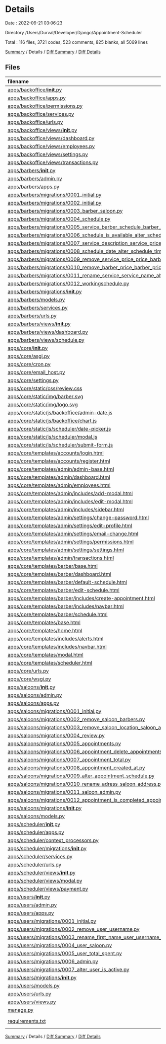 # Details

Date : 2022-09-21 03:06:23

Directory /Users/Durval/Developer/Django/Appointment-Scheduler

Total : 116 files,  3721 codes, 523 comments, 825 blanks, all 5069 lines

[Summary](results.md) / Details / [Diff Summary](diff.md) / [Diff Details](diff-details.md)

## Files
| filename | language | code | comment | blank | total |
| :--- | :--- | ---: | ---: | ---: | ---: |
| [apps/backoffice/__init__.py](/apps/backoffice/__init__.py) | Python | 0 | 0 | 1 | 1 |
| [apps/backoffice/apps.py](/apps/backoffice/apps.py) | Python | 4 | 0 | 3 | 7 |
| [apps/backoffice/permissions.py](/apps/backoffice/permissions.py) | Python | 15 | 4 | 5 | 24 |
| [apps/backoffice/services.py](/apps/backoffice/services.py) | Python | 84 | 37 | 33 | 154 |
| [apps/backoffice/urls.py](/apps/backoffice/urls.py) | Python | 22 | 0 | 6 | 28 |
| [apps/backoffice/views/__init__.py](/apps/backoffice/views/__init__.py) | Python | 0 | 0 | 1 | 1 |
| [apps/backoffice/views/dashboard.py](/apps/backoffice/views/dashboard.py) | Python | 37 | 11 | 13 | 61 |
| [apps/backoffice/views/employees.py](/apps/backoffice/views/employees.py) | Python | 54 | 10 | 10 | 74 |
| [apps/backoffice/views/settings.py](/apps/backoffice/views/settings.py) | Python | 61 | 15 | 18 | 94 |
| [apps/backoffice/views/transactions.py](/apps/backoffice/views/transactions.py) | Python | 37 | 9 | 9 | 55 |
| [apps/barbers/__init__.py](/apps/barbers/__init__.py) | Python | 0 | 0 | 1 | 1 |
| [apps/barbers/admin.py](/apps/barbers/admin.py) | Python | 15 | 0 | 7 | 22 |
| [apps/barbers/apps.py](/apps/barbers/apps.py) | Python | 4 | 0 | 3 | 7 |
| [apps/barbers/migrations/0001_initial.py](/apps/barbers/migrations/0001_initial.py) | Python | 13 | 1 | 7 | 21 |
| [apps/barbers/migrations/0002_initial.py](/apps/barbers/migrations/0002_initial.py) | Python | 16 | 1 | 7 | 24 |
| [apps/barbers/migrations/0003_barber_saloon.py](/apps/barbers/migrations/0003_barber_saloon.py) | Python | 14 | 1 | 6 | 21 |
| [apps/barbers/migrations/0004_schedule.py](/apps/barbers/migrations/0004_schedule.py) | Python | 14 | 1 | 6 | 21 |
| [apps/barbers/migrations/0005_service_barber_schedule_barber_service.py](/apps/barbers/migrations/0005_service_barber_schedule_barber_service.py) | Python | 24 | 1 | 6 | 31 |
| [apps/barbers/migrations/0006_schedule_is_available_alter_schedule_time.py](/apps/barbers/migrations/0006_schedule_is_available_alter_schedule_time.py) | Python | 17 | 1 | 6 | 24 |
| [apps/barbers/migrations/0007_service_description_service_price.py](/apps/barbers/migrations/0007_service_description_service_price.py) | Python | 17 | 1 | 6 | 24 |
| [apps/barbers/migrations/0008_schedule_date_alter_schedule_time.py](/apps/barbers/migrations/0008_schedule_date_alter_schedule_time.py) | Python | 17 | 1 | 6 | 24 |
| [apps/barbers/migrations/0009_remove_service_price_price_barber_price.py](/apps/barbers/migrations/0009_remove_service_price_price_barber_price.py) | Python | 25 | 1 | 6 | 32 |
| [apps/barbers/migrations/0010_remove_barber_price_barber_price.py](/apps/barbers/migrations/0010_remove_barber_price_barber_price.py) | Python | 16 | 1 | 6 | 23 |
| [apps/barbers/migrations/0011_rename_service_service_name_alter_price_service.py](/apps/barbers/migrations/0011_rename_service_service_name_alter_price_service.py) | Python | 18 | 1 | 6 | 25 |
| [apps/barbers/migrations/0012_workingschedule.py](/apps/barbers/migrations/0012_workingschedule.py) | Python | 23 | 1 | 6 | 30 |
| [apps/barbers/migrations/__init__.py](/apps/barbers/migrations/__init__.py) | Python | 0 | 0 | 1 | 1 |
| [apps/barbers/models.py](/apps/barbers/models.py) | Python | 87 | 13 | 25 | 125 |
| [apps/barbers/services.py](/apps/barbers/services.py) | Python | 86 | 29 | 21 | 136 |
| [apps/barbers/urls.py](/apps/barbers/urls.py) | Python | 20 | 0 | 3 | 23 |
| [apps/barbers/views/__init__.py](/apps/barbers/views/__init__.py) | Python | 0 | 0 | 1 | 1 |
| [apps/barbers/views/dashboard.py](/apps/barbers/views/dashboard.py) | Python | 34 | 9 | 12 | 55 |
| [apps/barbers/views/schedule.py](/apps/barbers/views/schedule.py) | Python | 77 | 33 | 36 | 146 |
| [apps/core/__init__.py](/apps/core/__init__.py) | Python | 0 | 0 | 1 | 1 |
| [apps/core/asgi.py](/apps/core/asgi.py) | Python | 4 | 8 | 5 | 17 |
| [apps/core/cron.py](/apps/core/cron.py) | Python | 24 | 7 | 8 | 39 |
| [apps/core/email_host.py](/apps/core/email_host.py) | Python | 11 | 0 | 1 | 12 |
| [apps/core/settings.py](/apps/core/settings.py) | Python | 102 | 32 | 40 | 174 |
| [apps/core/static/css/review.css](/apps/core/static/css/review.css) | CSS | 51 | 4 | 11 | 66 |
| [apps/core/static/img/barber.svg](/apps/core/static/img/barber.svg) | XML | 1 | 0 | 0 | 1 |
| [apps/core/static/img/logo.svg](/apps/core/static/img/logo.svg) | XML | 1 | 0 | 0 | 1 |
| [apps/core/static/js/backoffice/admin-date.js](/apps/core/static/js/backoffice/admin-date.js) | JavaScript | 42 | 0 | 9 | 51 |
| [apps/core/static/js/backoffice/chart.js](/apps/core/static/js/backoffice/chart.js) | JavaScript | 47 | 3 | 6 | 56 |
| [apps/core/static/js/scheduler/date-picker.js](/apps/core/static/js/scheduler/date-picker.js) | JavaScript | 58 | 8 | 9 | 75 |
| [apps/core/static/js/scheduler/modal.js](/apps/core/static/js/scheduler/modal.js) | JavaScript | 18 | 3 | 3 | 24 |
| [apps/core/static/js/scheduler/submit-form.js](/apps/core/static/js/scheduler/submit-form.js) | JavaScript | 49 | 9 | 4 | 62 |
| [apps/core/templates/accounts/login.html](/apps/core/templates/accounts/login.html) | HTML | 35 | 2 | 8 | 45 |
| [apps/core/templates/accounts/register.html](/apps/core/templates/accounts/register.html) | HTML | 70 | 11 | 4 | 85 |
| [apps/core/templates/admin/admin-base.html](/apps/core/templates/admin/admin-base.html) | HTML | 71 | 6 | 6 | 83 |
| [apps/core/templates/admin/dashboard.html](/apps/core/templates/admin/dashboard.html) | HTML | 143 | 5 | 23 | 171 |
| [apps/core/templates/admin/employees.html](/apps/core/templates/admin/employees.html) | HTML | 45 | 2 | 9 | 56 |
| [apps/core/templates/admin/includes/add-modal.html](/apps/core/templates/admin/includes/add-modal.html) | HTML | 73 | 3 | 1 | 77 |
| [apps/core/templates/admin/includes/edit-modal.html](/apps/core/templates/admin/includes/edit-modal.html) | HTML | 72 | 4 | 3 | 79 |
| [apps/core/templates/admin/includes/sidebar.html](/apps/core/templates/admin/includes/sidebar.html) | HTML | 96 | 0 | 2 | 98 |
| [apps/core/templates/admin/settings/change-password.html](/apps/core/templates/admin/settings/change-password.html) | HTML | 58 | 2 | 2 | 62 |
| [apps/core/templates/admin/settings/edit-profile.html](/apps/core/templates/admin/settings/edit-profile.html) | HTML | 49 | 2 | 2 | 53 |
| [apps/core/templates/admin/settings/email-change.html](/apps/core/templates/admin/settings/email-change.html) | HTML | 54 | 2 | 2 | 58 |
| [apps/core/templates/admin/settings/permissions.html](/apps/core/templates/admin/settings/permissions.html) | HTML | 43 | 0 | 14 | 57 |
| [apps/core/templates/admin/settings/settings.html](/apps/core/templates/admin/settings/settings.html) | HTML | 45 | 0 | 7 | 52 |
| [apps/core/templates/admin/transactions.html](/apps/core/templates/admin/transactions.html) | HTML | 77 | 0 | 17 | 94 |
| [apps/core/templates/barber/base.html](/apps/core/templates/barber/base.html) | HTML | 45 | 4 | 5 | 54 |
| [apps/core/templates/barber/dashboard.html](/apps/core/templates/barber/dashboard.html) | HTML | 38 | 13 | 8 | 59 |
| [apps/core/templates/barber/default-schedule.html](/apps/core/templates/barber/default-schedule.html) | HTML | 67 | 5 | 9 | 81 |
| [apps/core/templates/barber/edit-schedule.html](/apps/core/templates/barber/edit-schedule.html) | HTML | 62 | 4 | 5 | 71 |
| [apps/core/templates/barber/includes/create-appointment.html](/apps/core/templates/barber/includes/create-appointment.html) | HTML | 71 | 3 | 1 | 75 |
| [apps/core/templates/barber/includes/navbar.html](/apps/core/templates/barber/includes/navbar.html) | HTML | 29 | 1 | 3 | 33 |
| [apps/core/templates/barber/schedule.html](/apps/core/templates/barber/schedule.html) | HTML | 31 | 2 | 6 | 39 |
| [apps/core/templates/base.html](/apps/core/templates/base.html) | HTML | 59 | 4 | 5 | 68 |
| [apps/core/templates/home.html](/apps/core/templates/home.html) | HTML | 74 | 6 | 7 | 87 |
| [apps/core/templates/includes/alerts.html](/apps/core/templates/includes/alerts.html) | HTML | 12 | 0 | 0 | 12 |
| [apps/core/templates/includes/navbar.html](/apps/core/templates/includes/navbar.html) | HTML | 42 | 1 | 4 | 47 |
| [apps/core/templates/modal.html](/apps/core/templates/modal.html) | HTML | 74 | 11 | 8 | 93 |
| [apps/core/templates/scheduler.html](/apps/core/templates/scheduler.html) | HTML | 119 | 19 | 7 | 145 |
| [apps/core/urls.py](/apps/core/urls.py) | Python | 9 | 15 | 3 | 27 |
| [apps/core/wsgi.py](/apps/core/wsgi.py) | Python | 4 | 8 | 5 | 17 |
| [apps/saloons/__init__.py](/apps/saloons/__init__.py) | Python | 0 | 0 | 1 | 1 |
| [apps/saloons/admin.py](/apps/saloons/admin.py) | Python | 11 | 0 | 6 | 17 |
| [apps/saloons/apps.py](/apps/saloons/apps.py) | Python | 4 | 0 | 3 | 7 |
| [apps/saloons/migrations/0001_initial.py](/apps/saloons/migrations/0001_initial.py) | Python | 21 | 1 | 7 | 29 |
| [apps/saloons/migrations/0002_remove_saloon_barbers.py](/apps/saloons/migrations/0002_remove_saloon_barbers.py) | Python | 11 | 1 | 6 | 18 |
| [apps/saloons/migrations/0003_remove_saloon_location_saloon_adress_and_more.py](/apps/saloons/migrations/0003_remove_saloon_location_saloon_adress_and_more.py) | Python | 21 | 1 | 6 | 28 |
| [apps/saloons/migrations/0004_review.py](/apps/saloons/migrations/0004_review.py) | Python | 22 | 1 | 6 | 29 |
| [apps/saloons/migrations/0005_appointments.py](/apps/saloons/migrations/0005_appointments.py) | Python | 23 | 1 | 6 | 30 |
| [apps/saloons/migrations/0006_appointment_delete_appointments.py](/apps/saloons/migrations/0006_appointment_delete_appointments.py) | Python | 26 | 1 | 6 | 33 |
| [apps/saloons/migrations/0007_appointment_total.py](/apps/saloons/migrations/0007_appointment_total.py) | Python | 12 | 1 | 6 | 19 |
| [apps/saloons/migrations/0008_appointment_created_at.py](/apps/saloons/migrations/0008_appointment_created_at.py) | Python | 12 | 1 | 6 | 19 |
| [apps/saloons/migrations/0009_alter_appointment_schedule.py](/apps/saloons/migrations/0009_alter_appointment_schedule.py) | Python | 12 | 1 | 6 | 19 |
| [apps/saloons/migrations/0010_rename_adress_saloon_address.py](/apps/saloons/migrations/0010_rename_adress_saloon_address.py) | Python | 12 | 1 | 6 | 19 |
| [apps/saloons/migrations/0011_saloon_admin.py](/apps/saloons/migrations/0011_saloon_admin.py) | Python | 14 | 1 | 6 | 21 |
| [apps/saloons/migrations/0012_appointment_is_completed_appointment_is_paid.py](/apps/saloons/migrations/0012_appointment_is_completed_appointment_is_paid.py) | Python | 17 | 1 | 6 | 24 |
| [apps/saloons/migrations/__init__.py](/apps/saloons/migrations/__init__.py) | Python | 0 | 0 | 1 | 1 |
| [apps/saloons/models.py](/apps/saloons/models.py) | Python | 50 | 10 | 14 | 74 |
| [apps/scheduler/__init__.py](/apps/scheduler/__init__.py) | Python | 0 | 0 | 1 | 1 |
| [apps/scheduler/apps.py](/apps/scheduler/apps.py) | Python | 4 | 0 | 3 | 7 |
| [apps/scheduler/context_processors.py](/apps/scheduler/context_processors.py) | Python | 8 | 0 | 6 | 14 |
| [apps/scheduler/migrations/__init__.py](/apps/scheduler/migrations/__init__.py) | Python | 0 | 0 | 1 | 1 |
| [apps/scheduler/services.py](/apps/scheduler/services.py) | Python | 58 | 15 | 14 | 87 |
| [apps/scheduler/urls.py](/apps/scheduler/urls.py) | Python | 15 | 1 | 0 | 16 |
| [apps/scheduler/views/__init__.py](/apps/scheduler/views/__init__.py) | Python | 0 | 0 | 1 | 1 |
| [apps/scheduler/views/modal.py](/apps/scheduler/views/modal.py) | Python | 102 | 31 | 32 | 165 |
| [apps/scheduler/views/payment.py](/apps/scheduler/views/payment.py) | Python | 75 | 20 | 22 | 117 |
| [apps/users/__init__.py](/apps/users/__init__.py) | Python | 0 | 0 | 1 | 1 |
| [apps/users/admin.py](/apps/users/admin.py) | Python | 6 | 0 | 4 | 10 |
| [apps/users/apps.py](/apps/users/apps.py) | Python | 4 | 0 | 3 | 7 |
| [apps/users/migrations/0001_initial.py](/apps/users/migrations/0001_initial.py) | Python | 32 | 1 | 7 | 40 |
| [apps/users/migrations/0002_remove_user_username.py](/apps/users/migrations/0002_remove_user_username.py) | Python | 11 | 1 | 6 | 18 |
| [apps/users/migrations/0003_rename_first_name_user_username_and_more.py](/apps/users/migrations/0003_rename_first_name_user_username_and_more.py) | Python | 16 | 1 | 6 | 23 |
| [apps/users/migrations/0004_user_saloon.py](/apps/users/migrations/0004_user_saloon.py) | Python | 14 | 1 | 6 | 21 |
| [apps/users/migrations/0005_user_total_spent.py](/apps/users/migrations/0005_user_total_spent.py) | Python | 12 | 1 | 6 | 19 |
| [apps/users/migrations/0006_admin.py](/apps/users/migrations/0006_admin.py) | Python | 18 | 1 | 6 | 25 |
| [apps/users/migrations/0007_alter_user_is_active.py](/apps/users/migrations/0007_alter_user_is_active.py) | Python | 12 | 1 | 6 | 19 |
| [apps/users/migrations/__init__.py](/apps/users/migrations/__init__.py) | Python | 0 | 0 | 1 | 1 |
| [apps/users/models.py](/apps/users/models.py) | Python | 63 | 21 | 24 | 108 |
| [apps/users/urls.py](/apps/users/urls.py) | Python | 7 | 0 | 1 | 8 |
| [apps/users/views.py](/apps/users/views.py) | Python | 39 | 12 | 9 | 60 |
| [manage.py](/manage.py) | Python | 17 | 3 | 4 | 24 |
| [requirements.txt](/requirements.txt) | pip requirements | 14 | 0 | 1 | 15 |

[Summary](results.md) / Details / [Diff Summary](diff.md) / [Diff Details](diff-details.md)